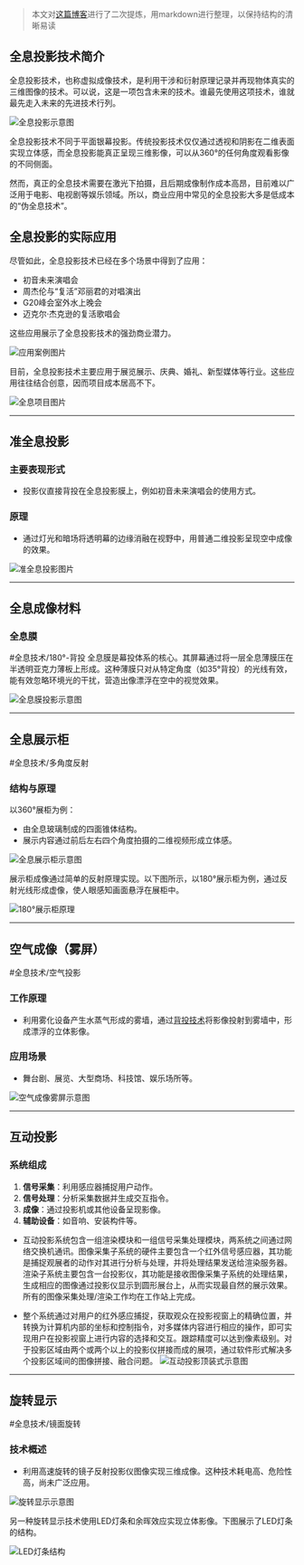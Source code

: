 > 本文对[这篇博客](https://www.cnblogs.com/mazhenyu/p/7488273.html)进行了二次提炼，用markdown进行整理，以保持结构的清晰易读
## 全息投影技术简介
全息投影技术，也称虚拟成像技术，是利用干涉和衍射原理记录并再现物体真实的三维图像的技术。可以说，这是一项包含未来的技术。谁最先使用这项技术，谁就最先走入未来的先进技术行列。

![全息投影示意图](http://imgsrc.baidu.com/forum/w%3D580/sign=9dfb6c9a24dda3cc0be4b82831e83905/7731ad1bb051f81950d5f64fd0b44aed2f73e7e3.jpg)

全息投影技术不同于平面银幕投影。传统投影技术仅仅通过透视和阴影在二维表面实现立体感，而全息投影能真正呈现三维影像，可以从360°的任何角度观看影像的不同侧面。

然而，真正的全息技术需要在激光下拍摄，且后期成像制作成本高昂，目前难以广泛用于电影、电视剧等娱乐领域。所以，商业应用中常见的全息投影大多是低成本的“伪全息技术”。

## 全息投影的实际应用
尽管如此，全息投影技术已经在多个场景中得到了应用：
- 初音未来演唱会
- 周杰伦与“复活”邓丽君的对唱演出
- G20峰会室外水上晚会
- 迈克尔·杰克逊的复活歌唱会

这些应用展示了全息投影技术的强劲商业潜力。

![应用案例图片](http://imgsrc.baidu.com/forum/w%3D580/sign=d48d5770dc88d43ff0a991fa4d1fd2aa/7b09d85c10385343d37c77249913b07eca808823.jpg)

目前，全息投影技术主要应用于展览展示、庆典、婚礼、新型媒体等行业。这些应用往往结合创意，因而项目成本居高不下。

![全息项目图片](http://imgsrc.baidu.com/forum/w%3D580/sign=c8249c9aae0f4bfb8cd09e5c334f788f/610da7389b504fc29f444300efdde71190ef6dbb.jpg)

---

## 准全息投影

### 主要表现形式
- 投影仪直接背投在全息投影膜上，例如初音未来演唱会的使用方式。

### 原理
- 通过灯光和暗场将透明幕的边缘消融在视野中，用普通二维投影呈现空中成像的效果。

![准全息投影图片](http://imgsrc.baidu.com/forum/w%3D580/sign=7eb5bcc100d162d985ee621421dea950/d9292e4e251f95caad7560b3c3177f3e660952d2.jpg)

---

## 全息成像材料

### 全息膜
#全息技术/180°-背投
全息膜是幕投体系的核心。其屏幕通过将一层全息薄膜压在半透明亚克力薄板上形成。这种薄膜只对从特定角度（如35°背投）的光线有效，能有效忽略环境光的干扰，营造出像漂浮在空中的视觉效果。

![全息膜投影示意图](http://imgsrc.baidu.com/forum/w%3D580/sign=04975217780e0cf3a0f74ef33a47f23d/c9b7bac27d1ed21b9a31d1e0a76eddc450da3fda.jpg)

---

## 全息展示柜
#全息技术/多角度反射
### 结构与原理
以360°展柜为例：
- 由全息玻璃制成的四面锥体结构。
- 展示内容通过前后左右四个角度拍摄的二维视频形成立体感。

![全息展示柜示意图](http://imgsrc.baidu.com/forum/w%3D580/sign=76cfc57b2f1f95caa6f592bef9167fc5/254312338744ebf8fb89a43ad3f9d72a6159a7db.jpg)

展示柜成像通过简单的反射原理实现。以下图所示，以180°展示柜为例，通过反射光线形成虚像，使人眼感知画面悬浮在展柜中。

![180°展示柜原理](http://imgsrc.baidu.com/forum/w%3D580/sign=9943ccf2953df8dca63d8f99fd1072bf/9a093634349b033bb2393edf1fce36d3d539bd22.jpg)

---

## 空气成像（雾屏）

#全息技术/空气投影
### 工作原理
- 利用雾化设备产生水蒸气形成的雾墙，通过[背投技术](背投技术.md)将影像投射到雾墙中，形成漂浮的立体影像。

### 应用场景
- 舞台剧、展览、大型商场、科技馆、娱乐场所等。

![空气成像雾屏示意图](http://imgsrc.baidu.com/forum/w%3D580/sign=d52bb5cac9cec3fd8b3ea77de688d4b6/f82324f33a87e9505913bb6a1a385343fbf2b457.jpg)

---

## 互动投影

### 系统组成
1. **信号采集**：利用感应器捕捉用户动作。
2. **信号处理**：分析采集数据并生成交互指令。
3. **成像**：通过投影机或其他设备呈现影像。
4. **辅助设备**：如音响、安装构件等。

- 互动投影系统包含一组渲染模块和一组信号采集处理模块，两系统之间通过网络交换机通讯。图像采集子系统的硬件主要包含一个红外信号感应器，其功能是捕捉观展者的动作对其进行分析与处理，并将处理结果发送给渲染服务器。渲染子系统主要包含一台投影仪，其功能是接收图像采集子系统的处理结果，生成相应的图像通过投影仪显示到圆形展台上，从而实现最自然的展示效果。所有的图像采集处理/渲染工作均在工作站上完成。

- 整个系统通过对用户的红外感应捕捉，获取观众在投影视窗上的精确位置，并转换为计算机内部的坐标和控制指令，对多媒体内容进行相应的操作，即可实现用户在投影视窗上进行内容的选择和交互。跟踪精度可以达到像素级别。对于投影区域由两个或两个以上的投影仪拼接而成的展项，通过软件形式解决多个投影区域间的图像拼接、融合问题。
![互动投影顶装式示意图](http://imgsrc.baidu.com/forum/w%3D580/sign=5e89efd17c094b36db921be593cc7c00/b8206d8da9773912dc3f946ff2198618367ae242.jpg)

---

## 旋转显示

#全息技术/镜面旋转 
### 技术概述
- 利用高速旋转的镜子反射投影仪图像实现三维成像。这种技术耗电高、危险性高，尚未广泛应用。

![旋转显示示意图](http://imgsrc.baidu.com/forum/w%3D580/sign=e68d69e82d7f9e2f70351d002f30e962/d2a1cf58ccbf6c81c70cf7e6b63eb13533fa40ac.jpg)

另一种旋转显示技术使用LED灯条和余晖效应实现立体影像。下图展示了LED灯条的结构。

![LED灯条结构](http://imgsrc.baidu.com/forum/w%3D580/sign=34adc9bf6f380cd7e61ea2e59145ad14/37121455b319ebc4339640968826cffc1f1716f1.jpg)

